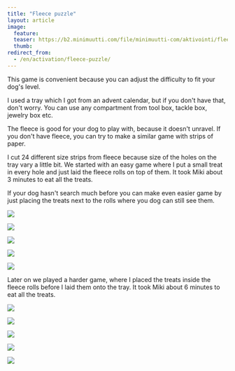 ```yaml
---
title: "Fleece puzzle"
layout: article
image:
  feature:
  teaser: https://b2.minimuutti.com/file/minimuutti-com/aktivointi/fleecerullat/DS09098-245px.jpg
  thumb:
redirect_from:
  - /en/activation/fleece-puzzle/
---
```


This game is convenient because you can adjust the difficulty to fit your dog's level.

I used a tray which I got from an advent calendar, but if you don't have that, don't worry. You can use any compartment from tool box, tackle box, jewelry box etc.

The fleece is good for your dog to play with, because it doesn't unravel. If you don't have fleece, you can try to make a similar game with strips of paper.

I cut 24 different size strips from fleece because size of the holes on the tray vary a little bit. We started with an easy game where I put a small treat in every hole and just laid the fleece rolls on top of them. It took Miki about 3 minutes to eat all the treats.

If your dog hasn't search much before you can make even easier game by just placing the treats next to the rolls where you dog can still see them.

![](https://b2.minimuutti.com/file/minimuutti-com/aktivointi/fleecerullat/DS09036-800px.jpg)

![](https://b2.minimuutti.com/file/minimuutti-com/aktivointi/fleecerullat/DS09047-800px.jpg)

![](https://b2.minimuutti.com/file/minimuutti-com/aktivointi/fleecerullat/DS09098-800px.jpg)

![](https://b2.minimuutti.com/file/minimuutti-com/aktivointi/fleecerullat/DS09140-800px.jpg)

![](https://b2.minimuutti.com/file/minimuutti-com/aktivointi/fleecerullat/DS09184-800px.jpg)

Later on we played a harder game, where I placed the treats inside the fleece rolls before I laid them onto the tray. It took Miki about 6 minutes to eat all the treats.

![](https://b2.minimuutti.com/file/minimuutti-com/aktivointi/fleecerullat/DS09218-800px.jpg)

![](https://b2.minimuutti.com/file/minimuutti-com/aktivointi/fleecerullat/DS09250-800px.jpg)

![](https://b2.minimuutti.com/file/minimuutti-com/aktivointi/fleecerullat/DS09253-800px.jpg)

![](https://b2.minimuutti.com/file/minimuutti-com/aktivointi/fleecerullat/DS09333-800px.jpg)

![](https://b2.minimuutti.com/file/minimuutti-com/aktivointi/fleecerullat/DS09355-800px.jpg)
